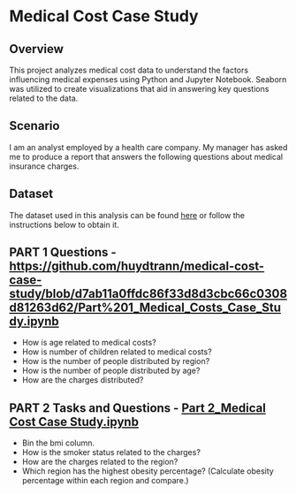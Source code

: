 # Medical Cost Case Study

## Overview
This project analyzes medical cost data to understand the factors influencing medical expenses using Python and Jupyter Notebook. Seaborn was utilized to create visualizations that aid in answering key questions related to the data.

## Scenario
I am an analyst employed by a health care company. My manager has asked me to produce a report that answers the following questions about medical insurance charges.

## Dataset
The dataset used in this analysis can be found [here](insurance.csv) or follow the instructions below to obtain it.

## PART 1 Questions - https://github.com/huydtrann/medical-cost-case-study/blob/d7ab11a0ffdc86f33d8d3cbc66c0308d81263d62/Part%201_Medical_Costs_Case_Study.ipynb
- How is age related to medical costs?
- How is number of children related to medical costs?
- How is the number of people distributed by region?
- How is the number of people distributed by age?
- How are the charges distributed?

## PART 2 Tasks and Questions - [Part 2_Medical Cost Case Study.ipynb](https://github.com/huydtrann/medical-cost-case-study/blob/2abade5f2c327c58bbb500954f25be18a5f87bfb/Part%202_Medical%20Cost%20Case%20Study.ipynb)
- Bin the bmi column.
- How is the smoker status related to the charges?
- How are the charges related to the region?
- Which region has the highest obesity percentage? (Calculate obesity percentage within each region and compare.)
